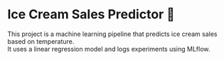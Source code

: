 # Ice Cream Sales Predictor 🍦

This project is a machine learning pipeline that predicts ice cream sales based on temperature.  
It uses a linear regression model and logs experiments using MLflow.

